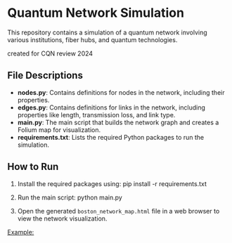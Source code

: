 # Quantum Network Simulation

This repository contains a simulation of a quantum network involving various institutions, fiber hubs, and quantum technologies.

created for CQN review 2024

## File Descriptions

- **nodes.py**: Contains definitions for nodes in the network, including their properties.
- **edges.py**: Contains definitions for links in the network, including properties like length, transmission loss, and link type.
- **main.py**: The main script that builds the network graph and creates a Folium map for visualization.
- **requirements.txt**: Lists the required Python packages to run the simulation.

## How to Run

1. Install the required packages using:
pip install -r requirements.txt

2. Run the main script:
python main.py


3. Open the generated `boston_network_map.html` file in a web browser to view the network visualization.


[Example:](https://github.com/dirkenglund/quantum-network-code/blob/main/partial-cqn-network.html)
